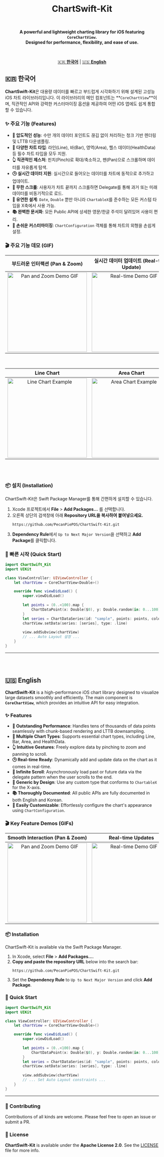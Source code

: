 <div align="center">
  <br />
  <h1>ChartSwift-Kit</h1>
  <br />
  <p>
    <strong>A powerful and lightweight charting library for iOS featuring <code>CoreChartView</code>.<br />
    Designed for performance, flexibility, and ease of use.</strong>
  </p>
  <br>

[🇰🇷 **한국어**](#korean) | [🇺🇸 **English**](#english)

</div>



<a name="korean"></a>

## 🇰🇷 한국어

**ChartSwift-Kit**은 대용량 데이터를 빠르고 부드럽게 시각화하기 위해 설계된 고성능 iOS 차트 라이브러리입니다. 이 라이브러리의 메인 컴포넌트는 **`CoreChartView`**이며, 직관적인 API와 강력한 커스터마이징 옵션을 제공하여 어떤 iOS 앱에도 쉽게 통합할 수 있습니다.

### ✨ 주요 기능 (Features)

-   **🚀 압도적인 성능**: 수만 개의 데이터 포인트도 끊김 없이 처리하는 청크 기반 렌더링 및 LTTB 다운샘플링.
-   **🎨 다양한 차트 타입**: 라인(Line), 바(Bar), 영역(Area), 헬스 데이터(HealthData) 등 필수 차트 타입을 모두 지원.
-   **👆 직관적인 제스처**: 핀치(Pinch)로 확대/축소하고, 팬(Pan)으로 스크롤하며 데이터를 자유롭게 탐색.
-   **🕒 실시간 데이터 지원**: 실시간으로 들어오는 데이터를 차트에 동적으로 추가하고 업데이트.
-   **📜 무한 스크롤**: 사용자가 차트 끝까지 스크롤하면 Delegate를 통해 과거 또는 미래 데이터를 비동기적으로 로드.
-   **🧬 유연한 설계**: `Date`, `Double` 뿐만 아니라 `ChartableX`를 준수하는 모든 커스텀 타입을 X축에서 사용 가능.
-   **📚 완벽한 문서화**: 모든 Public API에 상세한 영문/한글 주석이 달려있어 사용이 편리.
-   **🔧 손쉬운 커스터마이징**: `ChartConfiguration` 객체를 통해 차트의 외형을 손쉽게 설정.

### 🎬 주요 기능 데모 (GIF)

| 부드러운 인터랙션 (Pan & Zoom) | 실시간 데이터 업데이트 (Real-time Update) | 압도적인 성능 (High Performance) |
| :---: | :---: | :---: |
| <img src="https://github.com/user-attachments/assets/6bafabd7-39b6-4b1c-92b0-e3b658f43b63" width="260" alt="Pan and Zoom Demo GIF"> | <img src="https://github.com/user-attachments/assets/8b567572-2106-44c5-8c4c-2a9cc33f822d" width="260" alt="Real-time Demo GIF"> | <img src="https://github.com/user-attachments/assets/ba51cab1-65a7-4e39-a181-e07056b4dec5" width="260" alt="Performance Test Demo GIF"> |

<br>

| Line Chart | Area Chart | Bar Chart |
| :---: | :---: | :---: |
| <img src="https://github.com/user-attachments/assets/0cef3cf3-efc3-4065-95d0-1eac53b7b17f" width="260" alt="Line Chart Example"> | <img src="https://github.com/user-attachments/assets/1f07e083-8d34-4bc1-9d11-62a2df4c384d" width="260" alt="Area Chart Example"> | <img src="https://github.com/user-attachments/assets/f8bc2c5d-9e27-4f21-9888-0134797337de" width="260" alt="Bar Chart Example"> |

<br>
<br>

### 📦 설치 (Installation)

ChartSwift-Kit은 Swift Package Manager를 통해 간편하게 설치할 수 있습니다.

1.  Xcode 프로젝트에서 **File** > **Add Packages...** 를 선택합니다.
2.  오른쪽 상단의 검색창에 아래 **Repository URL을 복사하여 붙여넣으세요.**
    ```
    https://github.com/PecanPiePOS/ChartSwift-Kit.git
    ```
3.  **Dependency Rule**에서 `Up to Next Major Version`을 선택하고 **Add Package**를 클릭합니다.

### 🚀 빠른 시작 (Quick Start)

```swift
import ChartSwift_Kit
import UIKit

class ViewController: UIViewController {
    let chartView = CoreChartView<Double>()

    override func viewDidLoad() {
        super.viewDidLoad()
        
        let points = (0..<100).map {
            ChartDataPoint(x: Double($0), y: Double.random(in: 0...100))
        }
        let series = ChartDataSeries(id: "sample", points: points, color: .systemCyan)
        chartView.setData(series: [series], type: .line)
        
        view.addSubview(chartView)
        // ... Auto Layout 설정 ...
    }
}
```

---
<br>
<br>

<a name="english"></a>

## 🇺🇸 English

**ChartSwift-Kit** is a high-performance iOS chart library designed to visualize large datasets smoothly and efficiently. The main component is **`CoreChartView`**, which provides an intuitive API for easy integration.

### ✨ Features
-   **🚀 Outstanding Performance**: Handles tens of thousands of data points seamlessly with chunk-based rendering and LTTB downsampling.
-   **🎨 Multiple Chart Types**: Supports essential chart types, including Line, Bar, Area, and HealthData.
-   **👆 Intuitive Gestures**: Freely explore data by pinching to zoom and panning to scroll.
-   **🕒 Real-time Ready**: Dynamically add and update data on the chart as it comes in real-time.
-   **📜 Infinite Scroll**: Asynchronously load past or future data via the delegate pattern when the user scrolls to the end.
-   **🧬 Generic by Design**: Use any custom type that conforms to `ChartableX` for the X-axis.
-   **📚 Thoroughly Documented**: All public APIs are fully documented in both English and Korean.
-   **🔧 Easily Customizable**: Effortlessly configure the chart's appearance using `ChartConfiguration`.

### 🎬 Key Feature Demos (GIFs)

| Smooth Interaction (Pan & Zoom) | Real-time Updates | High Performance |
| :---: | :---: | :---: |
| <img src="https://github.com/user-attachments/assets/6bafabd7-39b6-4b1c-92b0-e3b658f43b63" width="260" alt="Pan and Zoom Demo GIF"> | <img src="https://github.com/user-attachments/assets/8b567572-2106-44c5-8c4c-2a9cc33f822d" width="260" alt="Real-time Demo GIF"> | <img src="https://github.com/user-attachments/assets/ba51cab1-65a7-4e39-a181-e07056b4dec5" width="260" alt="Performance Test Demo GIF"> |

### 📦 Installation

ChartSwift-Kit is available via the Swift Package Manager.

1.  In Xcode, select **File** > **Add Packages...**.
2.  **Copy and paste the repository URL** below into the search bar:
    ```
    https://github.com/PecanPiePOS/ChartSwift-Kit.git
    ```
3.  Set the **Dependency Rule** to `Up to Next Major Version` and click **Add Package**.

### 🚀 Quick Start
```swift
import ChartSwift_Kit
import UIKit

class ViewController: UIViewController {
    let chartView = CoreChartView<Double>()

    override func viewDidLoad() {
        super.viewDidLoad()
        
        let points = (0..<100).map {
            ChartDataPoint(x: Double($0), y: Double.random(in: 0...100))
        }
        let series = ChartDataSeries(id: "sample", points: points, color: .systemCyan)
        chartView.setData(series: [series], type: .line)
        
        view.addSubview(chartView)
        // ... Set Auto Layout constraints ...
    }
}
```

---

### 🤝 Contributing

Contributions of all kinds are welcome. Please feel free to open an issue or submit a PR.

### 📄 License

**ChartSwift-Kit** is available under the **Apache License 2.0**. See the [LICENSE](LICENSE) file for more info.
